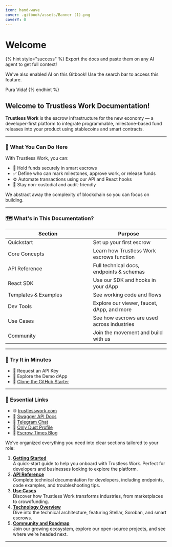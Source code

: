 ```yaml
---
icon: hand-wave
cover: .gitbook/assets/Banner (1).png
coverY: 0
---
```


# Welcome

{% hint style="success" %}
Export the docs and paste them on any AI agent to get full context!

We've also enabled AI on this Gitbook! Use the search bar to access this feature.

Pura Vida!
{% endhint %}

## Welcome to Trustless Work Documentation!

**Trustless Work** is the escrow infrastructure for the new economy — a developer-first platform to integrate programmable, milestone-based fund releases into your product using stablecoins and smart contracts.

***

### 🧠 What You Can Do Here

With Trustless Work, you can:

* 💸 Hold funds securely in smart escrows
* ✅ Define who can mark milestones, approve work, or release funds
* ⚙️ Automate transactions using our API and React hooks
* 🔐 Stay non-custodial and audit-friendly

We abstract away the complexity of blockchain so you can focus on building.

***

### 🗺️ What's in This Documentation?

<table><thead><tr><th width="250.00006103515625">Section</th><th>Purpose</th></tr></thead><tbody><tr><td>Quickstart</td><td>Set up your first escrow</td></tr><tr><td>Core Concepts</td><td>Learn how Trustless Work escrows function</td></tr><tr><td>API Reference</td><td>Full technical docs, endpoints &#x26; schemas</td></tr><tr><td>React SDK</td><td>Use our SDK and hooks in your dApp</td></tr><tr><td>Templates &#x26; Examples</td><td>See working code and flows</td></tr><tr><td>Dev Tools</td><td>Explore our viewer, faucet, dApp, and more</td></tr><tr><td>Use Cases</td><td>See how escrows are used across industries </td></tr><tr><td>Community</td><td>Join the movement and build with us</td></tr></tbody></table>

***

### 🧪 Try It in Minutes

* 🔑 Request an API Key
* 🧪 Explore the Demo dApp
* 🧱 [Clone the GitHub Starter](https://github.com/Trustless-Work)

***

### 🔗 Essential Links

* 🌐 [trustlesswork.com](https://trustlesswork.com)
* 🔧 [Swagger API Docs](https://api.trustlesswork.com/swagger)
* 💬 [Telegram Chat](https://t.me/TrustlessWork)
* 💎 [Only Dust Profile](https://app.onlydust.com/organizations/trustless-work)
* 📰 [Escrow Times Blog](https://trustlesswork.com/escrow-times)



We’ve organized everything you need into clear sections tailored to your role:

1. [**Getting Started**](developer-resources/getting-started.md)\
   A quick-start guide to help you onboard with Trustless Work. Perfect for developers and businesses looking to explore the platform.
2. [**API Reference**](api-reference/)\
   Complete technical documentation for developers, including endpoints, code examples, and troubleshooting tips.
3. [**Use Cases**](use-cases-unlocking-the-potential-of-smart-escrows/)\
   Discover how Trustless Work transforms industries, from marketplaces to crowdfunding.
4. [**Technology Overview**](technology-overview/)\
   Dive into the technical architecture, featuring Stellar, Soroban, and smart escrows.
5. [**Community and Roadmap**](community-and-roadmap/community.md)\
   Join our growing ecosystem, explore our open-source projects, and see where we’re headed next.

***

